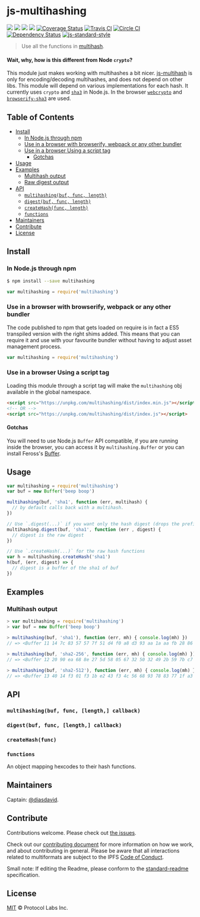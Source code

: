 js-multihashing
===============

[![](https://img.shields.io/badge/made%20by-Protocol%20Labs-blue.svg?style=flat-square)](http://ipn.io)
[![](https://img.shields.io/badge/project-multiformats-blue.svg?style=flat-square)](http://github.com/multiformats/multiformats)
[![](https://img.shields.io/badge/project-IPFS-blue.svg?style=flat-square)](http://ipfs.io/)
[![](https://img.shields.io/badge/freenode-%23ipfs-blue.svg?style=flat-square)](http://webchat.freenode.net/?channels=%23ipfs)
[![Coverage Status](https://coveralls.io/repos/github/jbenet/js-multihashing/badge.svg?branch=master)](https://coveralls.io/github/jbenet/js-multihashing?branch=master)
[![Travis CI](https://travis-ci.org/jbenet/js-multihashing.svg?branch=master)](https://travis-ci.org/jbenet/js-multihashing)
[![Circle CI](https://circleci.com/gh/jbenet/js-multihashing.svg?style=svg)](https://circleci.com/gh/jbenet/js-multihashing)
[![Dependency Status](https://david-dm.org/jbenet/js-multihashing.svg?style=flat-square)](https://david-dm.org/jbenet/js-multihashing) [![js-standard-style](https://img.shields.io/badge/code%20style-standard-brightgreen.svg?style=flat-square)](https://github.com/feross/standard)

> Use all the functions in [multihash](https://github.com/multiformats/multihash).

#### Wait, why, how is this different from Node `crypto`?

This module just makes working with multihashes a bit nicer.
[js-multihash](//github.com/jbenet/js-multihash) is only for
encoding/decoding multihashes, and does not depend on other libs.
This module will depend on various implementations for each hash.
It currently uses `crypto` and [`sha3`](https://github.com/phusion/node-sha3) in Node.js. In the browser [`webcrypto`](https://developer.mozilla.org/en-US/docs/Web/API/SubtleCrypto) and [`browserify-sha3`](https://github.com/wanderer/browserify-sha3) are used.

## Table of Contents

- [Install](#install)
  - [In Node.js through npm](#in-nodejs-through-npm)
  - [Use in a browser with browserify, webpack or any other bundler](#use-in-a-browser-with-browserify-webpack-or-any-other-bundler)
  - [Use in a browser Using a script tag](#use-in-a-browser-using-a-script-tag)
    - [Gotchas](#gotchas)
- [Usage](#usage)
- [Examples](#examples)
  - [Multihash output](#multihash-output)
  - [Raw digest output](#raw-digest-output)
- [API](#api)
  - [`multihashing(buf, func, length)`](#multihashingbuf-func-length)
  - [`digest(buf, func, length)`](#digestbuf-func-length)
  - [`createHash(func, length)`](#createhashfunc-length)
  - [`functions`](#functions)
- [Maintainers](#maintainers)
- [Contribute](#contribute)
- [License](#license)

## Install

### In Node.js through npm

```bash
$ npm install --save multihashing
```

```js
var multihashing = require('multihashing')
```

### Use in a browser with browserify, webpack or any other bundler

The code published to npm that gets loaded on require is in fact a ES5 transpiled version with the right shims added. This means that you can require it and use with your favourite bundler without having to adjust asset management process.

```js
var multihashing = require('multihashing')
```

### Use in a browser Using a script tag

Loading this module through a script tag will make the `multihashing` obj available in the global namespace.

```html
<script src="https://unpkg.com/multihashing/dist/index.min.js"></script>
<!-- OR -->
<script src="https://unpkg.com/multihashing/dist/index.js"></script>
```

#### Gotchas

You will need to use Node.js `Buffer` API compatible, if you are running inside the browser, you can access it by `multihashing.Buffer` or you can install Feross's [Buffer](https://github.com/feross/buffer).

## Usage

```js
var multihashing = require('multihashing')
var buf = new Buffer('beep boop')

multihashing(buf, 'sha1', function (err, multihash) {
  // by default calls back with a multihash.
})

// Use `.digest(...)` if you want only the hash digest (drops the prefix indicating the hash type).
multihashing.digest(buf, 'sha1', function (err , digest) {
  // digest is the raw digest
})

// Use `.createHash(...)` for the raw hash functions
var h = multihashing.createHash('sha1')
h(buf, (err, digest) => {
  // digest is a buffer of the sha1 of buf
})
```

## Examples

### Multihash output

```js
> var multihashing = require('multihashing')
> var buf = new Buffer('beep boop')

> multihashing(buf, 'sha1'), function (err, mh) { console.log(mh) })
// => <Buffer 11 14 7c 83 57 57 7f 51 d4 f0 a8 d3 93 aa 1a aa fb 28 86 3d 94 21>

> multihashing(buf, 'sha2-256', function (err, mh) { console.log(mh) })
// => <Buffer 12 20 90 ea 68 8e 27 5d 58 05 67 32 50 32 49 2b 59 7b c7 72 21 c6 24 93 e7 63 30 b8 5d dd a1 91 ef 7c>

> multihashing(buf, 'sha2-512'), function (err, mh) { console.log(mh) })
// => <Buffer 13 40 14 f3 01 f3 1b e2 43 f3 4c 56 68 93 78 83 77 1f a3 81 00 2f 1a aa 5f 31 b3 f7 8e 50 0b 66 ff 2f 4f 8e a5 e3 c9 f5 a6 1b d0 73 e2 45 2c 48 04 84 b0 ...>
```

## API

### `multihashing(buf, func, [length,] callback)`

### `digest(buf, func, [length,] callback)`

### `createHash(func)`

### `functions`

An object mapping hexcodes to their hash functions.

## Maintainers

Captain: [@diasdavid](https://github.com/diasdavid).

## Contribute

Contributions welcome. Please check out [the issues](https://github.com/multiformats/js-multihashing/issues).

Check out our [contributing document](https://github.com/multiformats/multiformats/blob/master/contributing.md) for more information on how we work, and about contributing in general. Please be aware that all interactions related to multiformats are subject to the IPFS [Code of Conduct](https://github.com/ipfs/community/blob/master/code-of-conduct.md).

Small note: If editing the Readme, please conform to the [standard-readme](https://github.com/RichardLitt/standard-readme) specification.

## License

[MIT](LICENSE) © Protocol Labs Inc.
